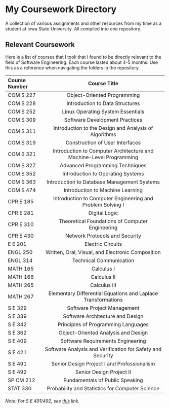 # My Coursework Directory
A collection of various assignments and other resources from my time as a student at Iowa State University. All compiled into one repository.

## Relevant Coursework

Here is a list of courses that I took that I found to be directly relevant to the field of Software Engineering. Each course lasted about 4-5 months. Use this as a reference when navigating the folders in the repository. 

| Course Number | Course Title |
| :------------- | :----------: | 
| COM S 227 | Object-Oriented Programming | 
| COM S 228 | Introduction to Data Structures |
| COM S 252 | Linux Operating System Essentials |
| COM S 309 | Software Development Practices |
| COM S 311 | Introduction to the Design and Analysis of Algorithms | 
| COM S 319 | Construction of User Interfaces |
| COM S 321 | Introduction to Computer Architecture and Machine-Level Programming |
| COM S 327 | Advanced Programming Techniques |
| COM S 352 | Introduction to Operating Systems |
| COM S 363 | Introduction to Database Management Systems |
| COM S 474 | Introduction to Machine Learning |
| CPR E 185 | Introduction to Computer Engineering and Problem Solving I |
| CPR E 281 | Digital Logic |
| CPR E 310 | Theoretical Foundations of Computer Engineering | 
| CPR E 430 | Network Protocols and Security |
| E E 201 | Electric Circuits | 
| ENGL 250 | Written, Oral, Visual, and Electronic Composition |
| ENGL 314 | Technical Communication |
| MATH 165 | Calculus I |
| MATH 166 | Calculus II |
| MATH 265 | Calculus III |
| MATH 267 | Elementary Differential Equations and Laplace Transformations |
| S E 329 | Software Project Management |
| S E 339 | Software Architecture and Design |
| S E 342 | Principles of Programming Languages |
| S E 362 | Object-Oriented Analysis and Design |
| S E 409 | Software Requirements Engineering |
| S E 421 | Software Analysis and Verification for Safety and Security |
| S E 491 | Senior Design Project I and Professionalism |
| S E 492 | Senior Design Project II |
| SP CM 212 | Fundamentals of Public Speaking |
| STAT 330 | Probability and Statistics for Computer Science |


*Note: For S E 491/492, see [this](https://sddec20-10.sd.ece.iastate.edu/) link.*